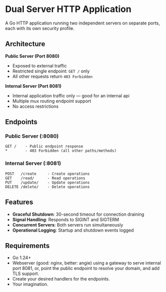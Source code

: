 # Dual Server HTTP Application

A Go HTTP application running two independent servers on separate ports, each with its own security profile.

## Architecture

**Public Server (Port 8080)**
- Exposed to external traffic
- Restricted single endpoint: `GET /` only
- All other requests return `403 Forbidden`

**Internal Server (Port 8081)**
- Internal application traffic only — good for an internal api
- Multiple mux routing endpoint support
- No access restrictions 

## Endpoints

### Public Server (:8080)
```
GET /    - Public endpoint response
*        - 403 Forbidden (all other paths/methods)
```

### Internal Server (:8081)
```
POST   /create     - Create operations
GET    /read/      - Read operations
PUT    /update/    - Update operations
DELETE /delete/    - Delete operations
```

## Features

- **Graceful Shutdown**: 30-second timeout for connection draining
- **Signal Handling**: Responds to SIGINT and SIGTERM
- **Concurrent Servers**: Both servers run simultaneously
- **Operational Logging**: Startup and shutdown events logged

## Requirements
- Go 1.24+
- Webserver (good: nginx, better: angie) using a gateway to serve internal port 8081,
or, point the public endpoint to resolve your domain, and add TLS support.
- Create your desired handlers for the endpoints. 
- Your imagination.